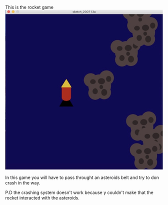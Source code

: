 This is the rocket game 
![](14FE9FBD-341E-4AC9-9F3C-8F0B4E5EEE89_1_201_a.jpeg)
 
In this game you will have to pass throught  an asteroids belt and try to don crash in the way.

P.D the crashing system doesn't work because y couldn't make that the rocket interacted with the asteroids.


 
